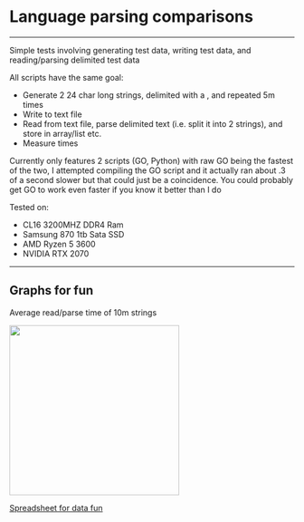# Language parsing comparisons
---
Simple tests involving generating test data, writing test data, and reading/parsing delimited test data

All scripts have the same goal:
* Generate 2 24 char long strings, delimited with a , and repeated 5m times
* Write to text file
* Read from text file, parse delimited text (i.e. split it into 2 strings), and store in array/list etc.
* Measure times

Currently only features 2 scripts (GO, Python) with raw GO being the fastest of the two, I attempted compiling the GO script and it actually ran about .3 of a second slower but that could just be a coincidence. You could probably get GO to work even faster if you know it better than I do

Tested on:
* CL16 3200MHZ DDR4 Ram
* Samsung 870 1tb Sata SSD
* AMD Ryzen 5 3600
* NVIDIA RTX 2070
---

## Graphs for fun
<p>Average read/parse time of 10m strings</p>
<img src="https://i.imgur.com/MNPZzek.png" width="300">
<br>

<a href="https://docs.google.com/spreadsheets/d/1_zwmvHEZuWztUtsCrzLk5l4cBDo2NCoJqucmeOkOoKM/edit?usp=sharing">Spreadsheet for data fun</a>
